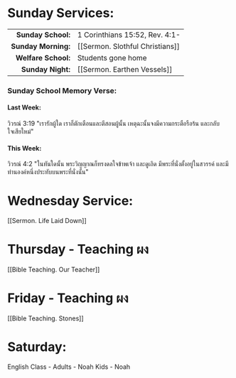 

# Sunday Services:

| | |
| --:|:-- |
| **Sunday School:**  |	1 Corinthians 15:52, Rev. 4:1-
| **Sunday Morning:** |	[[Sermon. Slothful Christians]]
| **Welfare School:** |	Students gone home
| **Sunday Night:**   |  [[Sermon. Earthen Vessels]]

### Sunday School Memory Verse:
#### Last Week: 

วิวรณ์ 3:19 "เรารักผู้ใด เราก็ตักเตือนและตีสอนผู้นั้น เหตุฉะนั้นจงมีความกระตือรือร้น และกลับใจเสียใหม่"

#### This Week:

วิวรณ์ 4:2 "ในทันใดนั้น พระวิญญาณก็ทรงดลใจข้าพเจ้า และดูเถิด มีพระที่นั่งตั้งอยู่ในสวรรค์ และมีท่านองค์หนึ่งประทับบนพระที่นั่งนั้น"

# Wednesday Service:

[[Sermon. Life Laid Down]]

# Thursday - Teaching ผง

[[Bible Teaching. Our Teacher]]

# Friday - Teaching ผง

[[Bible Teaching. Stones]]

# Saturday:

English Class - Adults - Noah
                Kids - Noah
